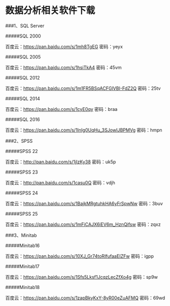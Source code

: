 # 数据分析相关软件下载

###1、SQL Server

#####SQL 2000

百度云：https://pan.baidu.com/s/1mh8TgEG 
密码：yeyx

#####SQL 2005

百度云：https://pan.baidu.com/s/1hsiTkA4 
密码：45vm

#####SQL 2012

百度云：https://pan.baidu.com/s/1m1FR5BSqACFGlVBI-FdZ2Q 
密码：25tv

#####SQL 2014

百度云：https://pan.baidu.com/s/1cyE0qy 
密码：braa

#####SQL 2016

百度云：https://pan.baidu.com/s/1InIg0UqHu_3SJowIJBPMVg 
密码：hmpn 

###2、SPSS

#####SPSS 22

百度云：http://pan.baidu.com/s/1jIzKy38
密码：uk5p

#####SPSS 23

百度云：http://pan.baidu.com/s/1casu0Q
密码：vdjh 

#####SPSS 24

百度云：https://pan.baidu.com/s/1BajkMRgtuhkHA6yFrSpwNw 
密码：3buv  

#####SPSS 25

百度云：https://pan.baidu.com/s/1mFiCAJX6iEV6m_HznQifsw 
密码：zqxz 

###3、Minitab

#####Minitab16

百度云：https://pan.baidu.com/s/10XJ_Gr74toRIfufaaEIZFw 
密码：igpp  

#####Minitab17

百度云：https://pan.baidu.com/s/1Sfs5Lksf1JcqzLecZfXo4g 
密码：sp9w  

#####Minitab18

百度云：https://pan.baidu.com/s/1zapBkyKxY-8yR00eZuAFMQ
密码：69wd 

